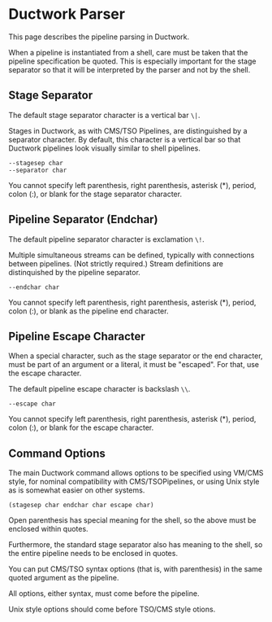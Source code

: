 # Ductwork Parser

This page describes the pipeline parsing in Ductwork.

When a pipeline is instantiated from a shell,
care must be taken that the pipeline specification be quoted.
This is especially important for the stage separator so that it
will be interpreted by the parser and not by the shell.

## Stage Separator

The default stage separator character is a vertical bar `\|`.

Stages in Ductwork, as with CMS/TSO Pipelines,
are distinguished by a separator character. By default,
this character is a vertical bar so that Ductwork pipelines
look visually similar to shell pipelines.

    --stagesep char
    --separator char

You cannot specify left parenthesis, right parenthesis, asterisk (*), 
period, colon (:), or blank for the stage separator character. 

## Pipeline Separator (Endchar)

The default pipeline separator character is exclamation `\!`.

Multiple simultaneous streams can be defined, typically with
connections between pipelines. (Not strictly required.)
Stream definitions are distinquished by the pipeline separator.

    --endchar char

You cannot specify left parenthesis, right parenthesis, asterisk (*), 
period, colon (:), or blank as the pipeline end character. 

## Pipeline Escape Character

When a special character, such as the stage separator
or the end character, must be part of an argument or a literal,
it must be "escaped". For that, use the escape character.

The default pipeline escape character is backslash `\\`.

    --escape char

You cannot specify left parenthesis, right parenthesis, asterisk (*), 
period, colon (:), or blank for the escape character.

## Command Options

The main Ductwork command allows options to be specified using
VM/CMS style, for nominal compatibility with CMS/TSOPipelines,
or using Unix style as is somewhat easier on other systems.

    (stagesep char endchar char escape char)

Open parenthesis has special meaning for the shell,
so the above must be enclosed within quotes.

Furthermore, the standard stage separator also has meaning to the shell,
so the entire pipeline needs to be enclosed in quotes.

You can put CMS/TSO syntax options (that is, with parenthesis)
in the same quoted argument as the pipeline.

All options, either syntax, must come before the pipeline.

Unix style options should come before TSO/CMS style otions.


